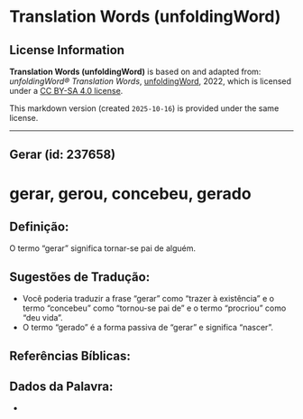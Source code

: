 # Translation Words (unfoldingWord)

## License Information

**Translation Words (unfoldingWord)** is based on and adapted from: _unfoldingWord® Translation Words_, [unfoldingWord](https://unfoldingword.org/utw), 2022, which is licensed under a [CC BY-SA 4.0 license](https://creativecommons.org/licenses/by-sa/4.0/legalcode.en).

This markdown version (created `2025-10-16`) is provided under the same license.



--------------------------------

## Gerar (id: 237658)

gerar, gerou, concebeu, gerado
==============================

Definição:
----------

O termo “gerar” significa tornar\-se pai de alguém.

Sugestões de Tradução:
----------------------

* Você poderia traduzir a frase “gerar” como “trazer à existência” e o termo “concebeu” como “tornou\-se pai de” e o termo “procriou” como “deu vida”.
* O termo “gerado” é a forma passiva de “gerar” e significa “nascer”.

Referências Bíblicas:
---------------------

Dados da Palavra:
-----------------

* 


